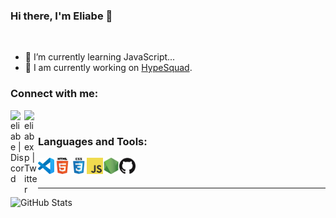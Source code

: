 ### Hi there, I'm Eliabe 👋

<br />

- 🌱 I’m currently learning JavaScript...
- 🔭 I am currently working on [HypeSquad](https://discord.gg/ejhvRSbc6m).

### Connect with me:

[<img align="left" alt="eliabe | Discord" width="22px" src="https://i.imgur.com/UFs1cYM.png"/>](https://discord.gg/eliabe#4998)
[<img align="left" alt="eliabexp | Twitter" width="22px" src="https://i.imgur.com/FKU6bO3.png"/>](https://twitter.com/eliabexp)
<br />

### Languages and Tools:

<img align="left" alt="VSCode" width="26px" src="https://raw.githubusercontent.com/github/explore/80688e429a7d4ef2fca1e82350fe8e3517d3494d/topics/visual-studio-code/visual-studio-code.png" />
<img align="left" alt="HTML5" width="26px" src="https://raw.githubusercontent.com/github/explore/80688e429a7d4ef2fca1e82350fe8e3517d3494d/topics/html/html.png" />
<img align="left" alt="CSS3" width="26px" src="https://raw.githubusercontent.com/github/explore/80688e429a7d4ef2fca1e82350fe8e3517d3494d/topics/css/css.png" />
<img align="left" alt="JavaScript" width="26px" src="https://raw.githubusercontent.com/github/explore/80688e429a7d4ef2fca1e82350fe8e3517d3494d/topics/javascript/javascript.png" />
<img align="left" alt="Node.js" width="26px" src="https://raw.githubusercontent.com/github/explore/80688e429a7d4ef2fca1e82350fe8e3517d3494d/topics/nodejs/nodejs.png" />
<img align="left" alt="GitHub" width="26px" src="https://raw.githubusercontent.com/github/explore/78df643247d429f6cc873026c0622819ad797942/topics/github/github.png" />
<br />
<br />

---

<img align="left" alt="GitHub Stats" src="https://github-readme-stats.vercel.app/api?username=eliabexp&show_icons=true&hide_border=true" />

<!---
eliabexp/eliabexp is a ✨ special ✨ repository because its `README.md` (this file) appears on your GitHub profile.
You can click the Preview link to take a look at your changes.
--->
